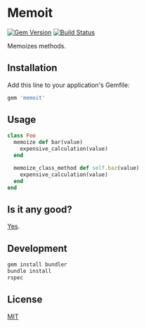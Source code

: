 # Memoit

[![Gem Version](https://badge.fury.io/rb/memoit.svg)](http://badge.fury.io/rb/memoit)
[![Build Status](https://travis-ci.org/jnicklas/memoit.svg?branch=master)](https://travis-ci.org/jnicklas/memoit)

Memoizes methods.

## Installation

Add this line to your application's Gemfile:

```ruby
gem 'memoit'
```

## Usage

``` ruby
class Foo
  memoize def bar(value)
    expensive_calculation(value)
  end

  memoize_class_method def self.baz(value)
    expensive_calculation(value)
  end
end
```

## Is it any good?

[Yes](https://news.ycombinator.com/item?id=3067434).

## Development

```sh
gem install bundler
bundle install
rspec
```

## License

[MIT](LICENSE.txt)

